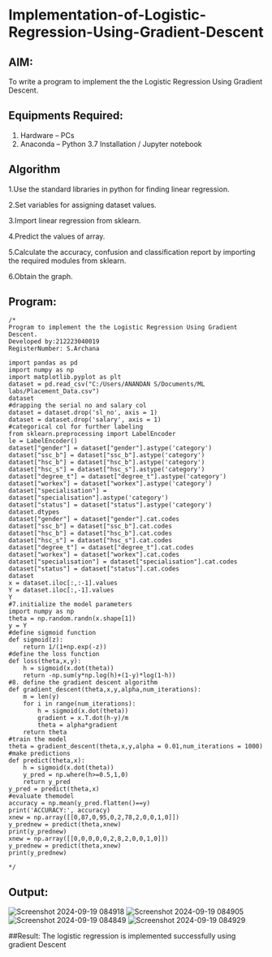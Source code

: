 # Implementation-of-Logistic-Regression-Using-Gradient-Descent

## AIM:
To write a program to implement the the Logistic Regression Using Gradient Descent.

## Equipments Required:
1. Hardware – PCs
2. Anaconda – Python 3.7 Installation / Jupyter notebook

## Algorithm

1.Use the standard libraries in python for finding linear regression.

2.Set variables for assigning dataset values.

3.Import linear regression from sklearn.

4.Predict the values of array.

5.Calculate the accuracy, confusion and classification report by importing the required modules from sklearn.

6.Obtain the graph.

## Program:
```
/*
Program to implement the the Logistic Regression Using Gradient Descent.
Developed by:212223040019
RegisterNumber: S.Archana

import pandas as pd
import numpy as np
import matplotlib.pyplot as plt
dataset = pd.read_csv("C:/Users/ANANDAN S/Documents/ML labs/Placement_Data.csv")
dataset
#drapping the serial no and salary col
dataset = dataset.drop('sl_no', axis = 1)
dataset = dataset.drop('salary', axis = 1)
#categorical col for further labeling
from sklearn.preprocessing import LabelEncoder
le = LabelEncoder()
dataset["gender"] = dataset["gender"].astype('category')
dataset["ssc_b"] = dataset["ssc_b"].astype('category')
dataset["hsc_b"] = dataset["hsc_b"].astype('category')
dataset["hsc_s"] = dataset["hsc_s"].astype('category')
dataset["degree_t"] = dataset["degree_t"].astype('category')
dataset["workex"] = dataset["workex"].astype('category')
dataset["specialisation"] = dataset["specialisation"].astype('category')
dataset["status"] = dataset["status"].astype('category')
dataset.dtypes
dataset["gender"] = dataset["gender"].cat.codes
dataset["ssc_b"] = dataset["ssc_b"].cat.codes
dataset["hsc_b"] = dataset["hsc_b"].cat.codes
dataset["hsc_s"] = dataset["hsc_s"].cat.codes
dataset["degree_t"] = dataset["degree_t"].cat.codes
dataset["workex"] = dataset["workex"].cat.codes
dataset["specialisation"] = dataset["specialisation"].cat.codes
dataset["status"] = dataset["status"].cat.codes
dataset
x = dataset.iloc[:,:-1].values
Y = dataset.iloc[:,-1].values
Y
#7.initialize the model parameters
import numpy as np
theta = np.random.randn(x.shape[1])
y = Y
#define sigmoid function 
def sigmoid(z):
    return 1/(1+np.exp(-z))
#define the loss function
def loss(theta,x,y):
    h = sigmoid(x.dot(theta))
    return -np.sum(y*np.log(h)+(1-y)*log(1-h))
#8. define the gradient descent algorithm
def gradient_descent(theta,x,y,alpha,num_iterations):
    m = len(y)
    for i in range(num_iterations):
        h = sigmoid(x.dot(theta))
        gradient = x.T.dot(h-y)/m
        theta = alpha*gradient
    return theta
#train the model
theta = gradient_descent(theta,x,y,alpha = 0.01,num_iterations = 1000)
#make predictions
def predict(theta,x):
    h = sigmoid(x.dot(theta))
    y_pred = np.where(h>=0.5,1,0)
    return y_pred
y_pred = predict(theta,x)
#evaluate themodel
accuracy = np.mean(y_pred.flatten()==y)
print('ACCURACY:', accuracy)
xnew = np.array([[0,87,0,95,0,2,78,2,0,0,1,0]])
y_prednew = predict(theta,xnew)
print(y_prednew)
xnew = np.array([[0,0,0,0,0,2,8,2,0,0,1,0]])
y_prednew = predict(theta,xnew)
print(y_prednew)

*/
```

## Output:

![Screenshot 2024-09-19 084918](https://github.com/user-attachments/assets/433ae3ea-6f30-4896-b58d-c0f03befde74)
![Screenshot 2024-09-19 084905](https://github.com/user-attachments/assets/8c7c0ff2-75e5-4658-9797-85bfa0336fa2)
![Screenshot 2024-09-19 084849](https://github.com/user-attachments/assets/4e8cd986-13df-435c-8d90-2fc158400ced)
![Screenshot 2024-09-19 084929](https://github.com/user-attachments/assets/ca99528d-00c2-4317-a5b7-d92be61de411)

##Result:
  The logistic regression is implemented successfully using gradient Descent

